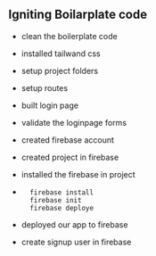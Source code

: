 ## Igniting Boilarplate code

- clean the boilerplate code
- installed tailwand css
- setup project folders
- setup routes
- built login page
- validate the loginpage forms
- created firebase account
- created project in firebase
- installed the firebase in project
- ```
    firebase install
    firebase init
    firebase deploye
  ```

- deployed our app to firebase
- create signup user in firebase
